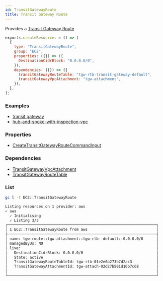 ```yaml
---
id: TransitGatewayRoute
title: Transit Gateway Route
---
```


Provides a [Transit Gateway Route](https://console.aws.amazon.com/vpc/home?#TransitGatewayRouteTables:)

```js
exports.createResources = () => [
  {
    type: "TransitGatewayRoute",
    group: "EC2",
    properties: ({}) => ({
      DestinationCidrBlock: "0.0.0.0/0",
    }),
    dependencies: ({}) => ({
      transitGatewayRouteTable: "tgw-rtb-transit-gateway-default",
      transitGatewayVpcAttachment: "tgw-attachment",
    }),
  },
];
```

### Examples

- [transit gateway](https://github.com/grucloud/grucloud/blob/main/examples/aws/EC2/TransitGateway/transit-gateway)
- [hub-and-spoke-with-inspection-vpc](https://github.com/grucloud/grucloud/blob/main/examples/aws/aws-samples/hub-and-spoke-with-inspection-vpc)

### Properties

- [CreateTransitGatewayRouteCommandInput](https://docs.aws.amazon.com/AWSJavaScriptSDK/v3/latest/clients/client-ec2/interfaces/createtransitgatewayroutecommandinput.html)

### Dependencies

- [TransitGatewayVpcAttachment](./TransitGatewayVpcAttachment.md)
- [TransitGatewayRouteTable](./TransitGatewayRouteTable.md)

### List

```sh
gc l -t EC2::TransitGatewayRoute
```

```sh
Listing resources on 1 provider: aws
✓ aws
  ✓ Initialising
  ✓ Listing 3/3
┌───────────────────────────────────────────────────────────────────┐
│ 1 EC2::TransitGatewayRoute from aws                               │
├───────────────────────────────────────────────────────────────────┤
│ name: tgw-route::tgw-attachment::tgw-rtb--default::0.0.0.0/0      │
│ managedByUs: NO                                                   │
│ live:                                                             │
│   DestinationCidrBlock: 0.0.0.0/0                                 │
│   State: active                                                   │
│   TransitGatewayRouteTableId: tgw-rtb-01e2e0a273b7d2ac3           │
│   TransitGatewayAttachmentId: tgw-attach-02d27b501d16b7c68        │
│                                                                   │
└───────────────────────────────────────────────────────────────────┘
```
